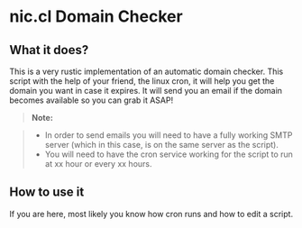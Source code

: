 nic.cl Domain Checker
===================

What it does?
-------------
This is a very rustic implementation of an automatic domain checker. This script with the help of your friend, the linux cron, it will help you get the domain you want in case it expires. It will send you an email if the domain becomes available so you can grab it ASAP!

> **Note:**

> - In order to send emails you will need to have a fully working SMTP server (which in this case, is on the same server as the script).
> - You will need to have the cron service working for the script to run at xx hour or every xx hours.

How to use it
-------------
If you are here, most likely you know how cron runs and how to edit a script.
